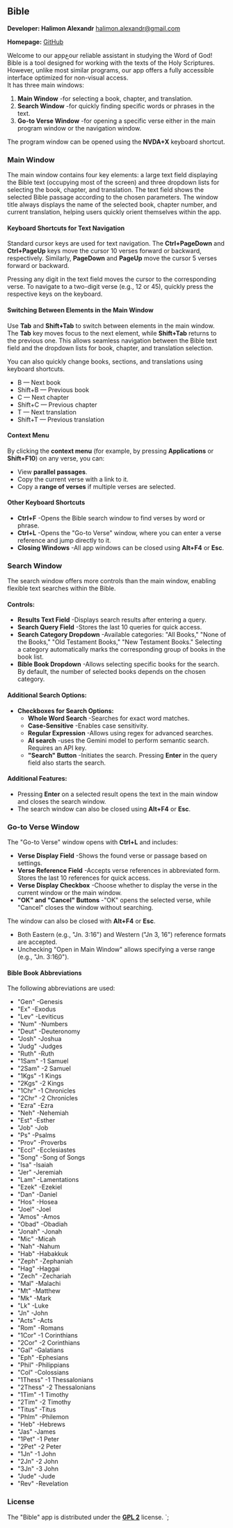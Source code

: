 ## Bible
**Developer: Halimon Alexandr** [halimon.alexandr@gmail.com](mailto:halimon.alexandr@gmail.com)  

**Homepage:** [GitHub](https://github.com/Halimon-Alexandr/nvda-bible-plugin)  

Welcome to our appعour reliable assistant in studying the Word of God!  
Bible is a tool designed for working with the texts of the Holy Scriptures.  
However, unlike most similar programs, our app offers a fully accessible interface optimized for non-visual access.  
It has three main windows:  

1. **Main Window** -for selecting a book, chapter, and translation.  
2. **Search Window** -for quickly finding specific words or phrases in the text.  
3. **Go-to Verse Window** -for opening a specific verse either in the main program window or the navigation window.  

The program window can be opened using the **NVDA+X** keyboard shortcut.  

### Main Window  

The main window contains four key elements: a large text field displaying the Bible text (occupying most of the screen) and three dropdown lists for selecting the book, chapter, and translation. The text field shows the selected Bible passage according to the chosen parameters. The window title always displays the name of the selected book, chapter number, and current translation, helping users quickly orient themselves within the app.  

#### Keyboard Shortcuts for Text Navigation  

Standard cursor keys are used for text navigation. The **Ctrl+PageDown** and **Ctrl+PageUp** keys move the cursor 10 verses forward or backward, respectively. Similarly, **PageDown** and **PageUp** move the cursor 5 verses forward or backward.  

Pressing any digit in the text field moves the cursor to the corresponding verse. To navigate to a two-digit verse (e.g., 12 or 45), quickly press the respective keys on the keyboard.  

#### Switching Between Elements in the Main Window  

Use **Tab** and **Shift+Tab** to switch between elements in the main window. The **Tab** key moves focus to the next element, while **Shift+Tab** returns to the previous one. This allows seamless navigation between the Bible text field and the dropdown lists for book, chapter, and translation selection.  

You can also quickly change books, sections, and translations using keyboard shortcuts.

- B — Next book
- Shift+B — Previous book
- C — Next chapter
- Shift+C — Previous chapter
- T — Next translation
- Shift+T — Previous translation

#### Context Menu

By clicking the **context menu** (for example, by pressing **Applications** or **Shift+F10**) on any verse, you can:

- View **parallel passages**.
- Copy the current verse with a link to it.
- Copy a **range of verses** if multiple verses are selected.

#### Other Keyboard Shortcuts  

- **Ctrl+F** -Opens the Bible search window to find verses by word or phrase.  
- **Ctrl+L** -Opens the "Go-to Verse" window, where you can enter a verse reference and jump directly to it.  
- **Closing Windows** -All app windows can be closed using **Alt+F4** or **Esc**.  

### Search Window  

The search window offers more controls than the main window, enabling flexible text searches within the Bible.  

#### Controls:  
- **Results Text Field** -Displays search results after entering a query.  
- **Search Query Field** -Stores the last 10 queries for quick access.  
- **Search Category Dropdown** -Available categories: "All Books," "None of the Books," "Old Testament Books," "New Testament Books." Selecting a category automatically marks the corresponding group of books in the book list.  
- **Bible Book Dropdown** -Allows selecting specific books for the search. By default, the number of selected books depends on the chosen category.  

#### Additional Search Options:  
- **Checkboxes for Search Options:**  
  - **Whole Word Search** -Searches for exact word matches.  
  - **Case-Sensitive** -Enables case sensitivity.  
  - **Regular Expression** -Allows using regex for advanced searches.  
  - **AI search** -uses the Gemini model to perform semantic search. Requires an API key.  
  - **"Search" Button** -Initiates the search. Pressing **Enter** in the query field also starts the search.  

#### Additional Features:  
- Pressing **Enter** on a selected result opens the text in the main window and closes the search window.  
- The search window can also be closed using **Alt+F4** or **Esc**.  

### Go-to Verse Window  

The "Go-to Verse" window opens with **Ctrl+L** and includes:  

- **Verse Display Field** -Shows the found verse or passage based on settings.  
- **Verse Reference Field** -Accepts verse references in abbreviated form. Stores the last 10 references for quick access.  
- **Verse Display Checkbox** -Choose whether to display the verse in the current window or the main window.  
- **"OK" and "Cancel" Buttons** -"OK" opens the selected verse, while "Cancel" closes the window without searching.  

The window can also be closed with **Alt+F4** or **Esc**.  

- Both Eastern (e.g., "Jn. 3:16") and Western ("Jn 3, 16") reference formats are accepted.  
- Unchecking "Open in Main Window" allows specifying a verse range (e.g., "Jn. 3:16ֲ0").  

#### Bible Book Abbreviations  

The following abbreviations are used:  

- "Gen" -Genesis  
- "Ex" -Exodus  
- "Lev" -Leviticus  
- "Num" -Numbers  
- "Deut" -Deuteronomy  
- "Josh" -Joshua  
- "Judg" -Judges  
- "Ruth" -Ruth  
- "1Sam" -1 Samuel  
- "2Sam" -2 Samuel  
- "1Kgs" -1 Kings  
- "2Kgs" -2 Kings  
- "1Chr" -1 Chronicles  
- "2Chr" -2 Chronicles  
- "Ezra" -Ezra  
- "Neh" -Nehemiah  
- "Est" -Esther  
- "Job" -Job  
- "Ps" -Psalms  
- "Prov" -Proverbs  
- "Eccl" -Ecclesiastes  
- "Song" -Song of Songs  
- "Isa" -Isaiah  
- "Jer" -Jeremiah  
- "Lam" -Lamentations  
- "Ezek" -Ezekiel  
- "Dan" -Daniel  
- "Hos" -Hosea  
- "Joel" -Joel  
- "Amos" -Amos  
- "Obad" -Obadiah  
- "Jonah" -Jonah  
- "Mic" -Micah  
- "Nah" -Nahum  
- "Hab" -Habakkuk  
- "Zeph" -Zephaniah  
- "Hag" -Haggai  
- "Zech" -Zechariah  
- "Mal" -Malachi  
- "Mt" -Matthew  
- "Mk" -Mark  
- "Lk" -Luke  
- "Jn" -John  
- "Acts" -Acts  
- "Rom" -Romans  
- "1Cor" -1 Corinthians  
- "2Cor" -2 Corinthians  
- "Gal" -Galatians  
- "Eph" -Ephesians  
- "Phil" -Philippians  
- "Col" -Colossians  
- "1Thess" -1 Thessalonians  
- "2Thess" -2 Thessalonians  
- "1Tim" -1 Timothy  
- "2Tim" -2 Timothy  
- "Titus" -Titus  
- "Phlm" -Philemon  
- "Heb" -Hebrews  
- "Jas" -James  
- "1Pet" -1 Peter  
- "2Pet" -2 Peter  
- "1Jn" -1 John  
- "2Jn" -2 John  
- "3Jn" -3 John  
- "Jude" -Jude  
- "Rev" -Revelation  

### License  

The "Bible" app is distributed under the **[GPL 2](https://www.gnu.org/licenses/gpl-2.0.html)** license.  `;
  